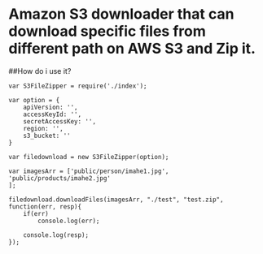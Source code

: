 # Amazon S3 downloader that can download specific files from different path on AWS S3 and Zip it.

##How do i use it?
```
var S3FileZipper = require('./index');

var option = {
    apiVersion: '',
    accessKeyId: '',
    secretAccessKey: '',
    region: '',
    s3_bucket: ''
}

var filedownload = new S3FileZipper(option);

var imagesArr = ['public/person/imahe1.jpg',
'public/products/imahe2.jpg'
];

filedownload.downloadFiles(imagesArr, "./test", "test.zip", function(err, resp){
	if(err)
		console.log(err);

	console.log(resp);
});
